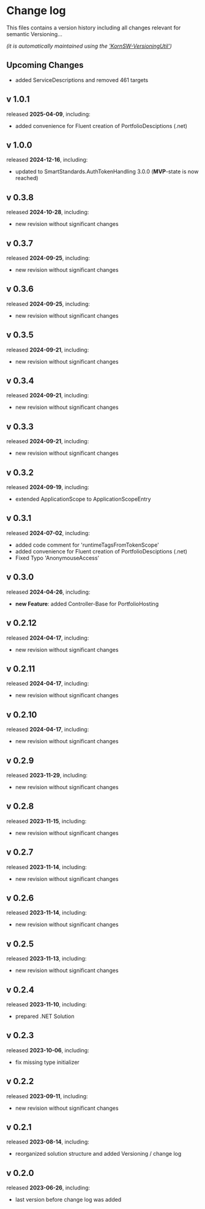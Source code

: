 # Change log
This files contains a version history including all changes relevant for semantic Versioning...

*(it is automatically maintained using the ['KornSW-VersioningUtil'](https://github.com/KornSW/VersioningUtil))*




## Upcoming Changes

 - added ServiceDescriptions and removed 461 targets



## v 1.0.1
released **2025-04-09**, including:
 - added convenience for Fluent creation of PortfolioDesciptions (.net)



## v 1.0.0
released **2024-12-16**, including:
 - updated to SmartStandards.AuthTokenHandling 3.0.0 (**MVP**-state is now reached)

## v 0.3.8
released **2024-10-28**, including:
 - new revision without significant changes



## v 0.3.7
released **2024-09-25**, including:
 - new revision without significant changes



## v 0.3.6
released **2024-09-25**, including:
 - new revision without significant changes



## v 0.3.5
released **2024-09-21**, including:
 - new revision without significant changes



## v 0.3.4
released **2024-09-21**, including:
 - new revision without significant changes



## v 0.3.3
released **2024-09-21**, including:
 - new revision without significant changes



## v 0.3.2
released **2024-09-19**, including:
 - extended ApplicationScope to ApplicationScopeEntry



## v 0.3.1
released **2024-07-02**, including:
 - added code comment for 'runtimeTagsFromTokenScope'
 - added convenience for Fluent creation of PortfolioDesciptions (.net)
 - Fixed Typo 'AnonymouseAccess'



## v 0.3.0
released **2024-04-26**, including:
 - **new Feature**: added Controller-Base for PortfolioHosting



## v 0.2.12
released **2024-04-17**, including:
 - new revision without significant changes



## v 0.2.11
released **2024-04-17**, including:
 - new revision without significant changes



## v 0.2.10
released **2024-04-17**, including:
 - new revision without significant changes



## v 0.2.9
released **2023-11-29**, including:
 - new revision without significant changes



## v 0.2.8
released **2023-11-15**, including:
 - new revision without significant changes



## v 0.2.7
released **2023-11-14**, including:
 - new revision without significant changes



## v 0.2.6
released **2023-11-14**, including:
 - new revision without significant changes



## v 0.2.5
released **2023-11-13**, including:
 - new revision without significant changes



## v 0.2.4
released **2023-11-10**, including:
 - prepared .NET Solution



## v 0.2.3
released **2023-10-06**, including:
 - fix missing type initializer



## v 0.2.2
released **2023-09-11**, including:
 - new revision without significant changes



## v 0.2.1
released **2023-08-14**, including:
 - reorganized solution structure and added Versioning / change log



## v 0.2.0
released **2023-06-26**, including:
 - last version before change log was added



